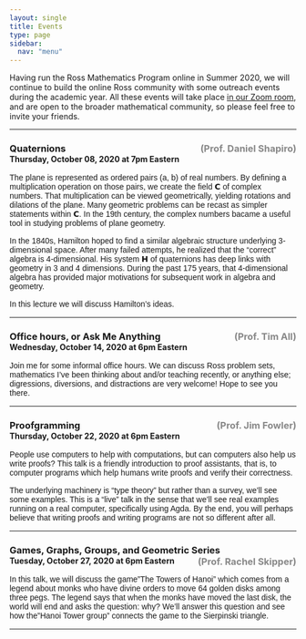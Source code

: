 ```yaml
---
layout: single
title: Events
type: page
sidebar:
  nav: "menu"
---
```


Having run the Ross Mathematics Program online in Summer 2020, we will continue to build the online Ross community with some outreach events during the academic year.  All these events will take place [in our Zoom room](https://zoom.us/my/rossmath?pwd=R2dSMG1ETDltRVNGT2tvT1hDcEg5dz09), and are open to the broader mathematical community, so please feel free to invite your friends.
<hr/>
<h3 style="margin-bottom: 0;">Quaternions<span style="float:right; color:#888">(Prof. Daniel Shapiro)</span></h3>
<h4 style="margin:0; margin-bottom:12pt;">Thursday, October 08, 2020 at 7pm Eastern</h4>
<p style="font-family: sans-serif; font-size: 14px; font-weight: normal; margin: 0; Margin-bottom: 15px;">The plane is represented as ordered pairs (a, b) of real numbers.  By defining a multiplication operation on those pairs, we create the field 𝗖 of complex numbers.  That multiplication can be viewed geometrically, yielding rotations and dilations of the plane.  Many geometric problems can be recast as simpler statements within 𝗖.  In the 19th century, the complex numbers bacame a useful tool in studying problems of plane geometry.</p>

<p style="font-family: sans-serif; font-size: 14px; font-weight: normal; margin: 0; Margin-bottom: 15px;">In the 1840s, Hamilton hoped to find a similar algebraic structure underlying 3-dimensional space.  After many failed attempts, he realized that the “correct” algebra is 4-dimensional.  His system 𝗛 of quaternions has deep links with geometry in 3 and 4 dimensions.  During the past 175 years, that 4-dimensional algebra has provided major motivations for subsequent work in algebra and geometry.</p>

<p style="font-family: sans-serif; font-size: 14px; font-weight: normal; margin: 0; Margin-bottom: 15px;">In this lecture we will discuss Hamilton’s ideas.</p>

<hr/>
<h3 style="margin-bottom: 0;">Office hours, or Ask Me Anything<span style="float:right; color:#888">(Prof. Tim All)</span></h3>
<h4 style="margin:0; margin-bottom:12pt;">Wednesday, October 14, 2020 at 6pm Eastern</h4>
<p style="font-family: sans-serif; font-size: 14px; font-weight: normal; margin: 0; Margin-bottom: 15px;">Join me for some informal office hours. We can discuss Ross problem sets, mathematics I’ve been thinking about and/or teaching recently, or anything else; digressions, diversions, and distractions are very welcome! Hope to see you there.</p>

<hr/>
<h3 style="margin-bottom: 0;">Proofgramming<span style="float:right; color:#888">(Prof. Jim Fowler)</span></h3>
<h4 style="margin:0; margin-bottom:12pt;">Thursday, October 22, 2020 at 6pm Eastern</h4>
<p style="font-family: sans-serif; font-size: 14px; font-weight: normal; margin: 0; Margin-bottom: 15px;">People use computers to help with computations, but can computers also help us write proofs?  This talk is a friendly introduction to proof assistants, that is, to computer programs which help humans write proofs and verify their correctness.</p>

<p style="font-family: sans-serif; font-size: 14px; font-weight: normal; margin: 0; Margin-bottom: 15px;">The underlying machinery is “type theory” but rather than a survey, we’ll see some examples.  This is a “live” talk in the sense that we’ll see real examples running on a real computer, specifically using Agda.  By the end, you will perhaps believe that writing proofs and writing programs are not so different after all.</p>

<hr/>
<h3 style="margin-bottom: 0;">Games, Graphs, Groups, and Geometric Series<span style="float:right; color:#888">(Prof. Rachel Skipper)</span></h3>
<h4 style="margin:0; margin-bottom:12pt;">Tuesday, October 27, 2020 at 6pm Eastern</h4>
<p style="font-family: sans-serif; font-size: 14px; font-weight: normal; margin: 0; Margin-bottom: 15px;">In this talk, we will discuss the game”The Towers of Hanoi” which comes from a legend about monks who have divine orders to move 64 golden disks among three pegs. The legend says that when the monks have moved the last disk, the world will end and asks the question: why? We’ll answer this question and see how the”Hanoi Tower group” connects the game to the Sierpinski triangle.</p>

<hr/>
